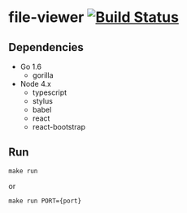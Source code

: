 # file-viewer [![Build Status](https://travis-ci.org/sgkim126/file-viewer.svg?branch=master)](https://travis-ci.org/sgkim126/file-viewer)

## Dependencies
* Go 1.6
    * gorilla
* Node 4.x
    * typescript
    * stylus
    * babel
    * react
    * react-bootstrap

## Run
```
make run
```
or
```
make run PORT={port}
```
